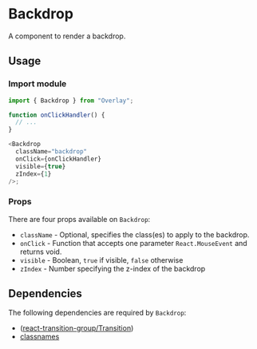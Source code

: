 # Backdrop

A component to render a backdrop.

## Usage

### Import module

```javascript
import { Backdrop } from "Overlay";

function onClickHandler() {
  // ...
}

<Backdrop
  className="backdrop"
  onClick={onClickHandler}
  visible={true}
  zIndex={1}
/>;
```

### Props

There are four props available on `Backdrop`:

- `className` - Optional, specifies the class(es) to apply to the backdrop.
- `onClick` - Function that accepts one parameter `React.MouseEvent` and returns void.
- `visible` - Boolean, `true` if visible, `false` otherwise
- `zIndex` - Number specifying the z-index of the backdrop

## Dependencies

The following dependencies are required by `Backdrop`:

- ([react-transition-group/Transition](https://www.npmjs.com/package/react-transition-group))
- [classnames](https://www.npmjs.com/package/classnames)
